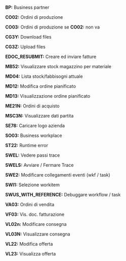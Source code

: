 **BP:** Business partner

**CO02:** Ordini di produzione

**CO03:** Ordini di produzione se **CO02:** non va

**CG3Y:** Download files

**CG3Z:** Upload files

**EDOC_RESUBMIT:** Creare ed inviare fatture

**MB52:** Visualizzare stock magazzino per materiale

**MD04:** Lista stock/fabbisogni attuale 

**MD12:** Modifica ordine pianificato

**MD13:** Visualizzazione ordine pianificato

**ME21N:** Ordini di acquisto

**MSC3N:** Visualizzare dati partita

**SE78:** Caricare logo azienda

**SO03:** Business workplace

**ST22:** Runtime error

**SWEL:** Vedere passi trace

**SWELS:** Avviare / Fermare Trace

**SWE2:** Modificare collegamenti eventi (wkf / task)

**SWI1:** Selezione workitem

**SWUS_WITH_REFERENCE:** Debuggare workflow / task

**VA03:** Ordini di vendita

**VF03:** Vis. doc. fatturazione

**VL02n:** Modificare consegna

**VL03N:** Visualizzare consegna

**VL22:** Modifica offerta

**VL23:** Visualizza offerta

